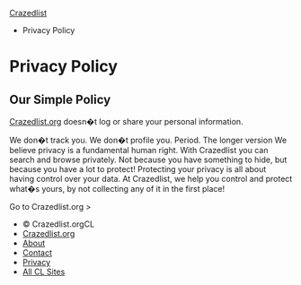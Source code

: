 [Crazedlist](https://crazedlist.org/)

* Privacy Policy
    

Privacy Policy
==============

Our Simple Policy
-----------------

[Crazedlist.org](https://crazedlist.org/ "Crazedlist.org: Search All of Craigslist") doesn�t log or share your personal information.  
  
We don�t track you. We don�t profile you. Period. The longer version We believe privacy is a fundamental human right. With Crazedlist you can search and browse privately. Not because you have something to hide, but because you have a lot to protect! Protecting your privacy is all about having control over your data. At Crazedlist, we help you control and protect what�s yours, by not collecting any of it in the first place!

  
Go to Crazedlist.org >

* © Crazedlist.orgCL
* [Crazedlist.org](https://crazedlist.org/)
* [About](https://crazedlist.org/about.html)
* [Contact](https://crazedlist.org/contact.html)
* [Privacy](https://crazedlist.org/privacy.html)
* [All CL Sites](https://crazedlist.org/craigslist-sites.html)